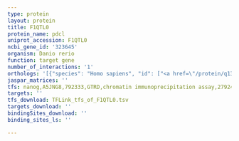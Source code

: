```yaml
---
type: protein
layout: protein
title: F1QTL0
protein_name: pdcl
uniprot_accession: F1QTL0
ncbi_gene_id: '323645'
organism: Danio rerio
function: target gene
number_of_interactions: '1'
orthologs: '[{"species": "Homo sapiens", "id": ["<a href=\"/protein/q13371\">Q13371</a>"]}, {"species": "Mus musculus", "id": ["<a href=\"/protein/q9dbx2\">Q9DBX2</a>"]}, {"species": "Rattus norvegicus", "id": ["Q63737"]}, {"species": "Drosophila melanogaster", "id": ["<a href=\"/protein/q9vur7\">Q9VUR7</a>"]}, {"species": "Caenorhabditis elegans", "id": ["<a href=\"/protein/q9u1x7\">Q9U1X7</a>"]}]'
jaspar_matrices: ''
tfs: nanog,A5JNG8,792333,GTRD,chromatin immunoprecipitation assay,27924024%5Buid%5D,No
targets: ''
tfs_download: TFLink_tfs_of_F1QTL0.tsv
targets_download: ''
bindingSites_download: ''
binding_sites_ls: ''

---
```

